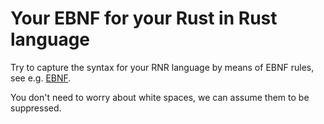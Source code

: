 # Your EBNF for your Rust in Rust language

Try to capture the syntax for your RNR language by means of EBNF rules, see e.g. [EBNF](https://en.wikipedia.org/wiki/Extended_Backus%E2%80%93Naur_form.).

You don't need to worry about white spaces, we can assume them to be suppressed.

